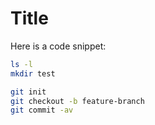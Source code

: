 # Title

Here is a code snippet:

```sh
ls -l
mkdir test
```

```sh
git init
git checkout -b feature-branch
git commit -av
```
